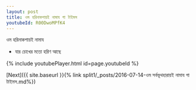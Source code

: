 ```yaml
---
layout: post
title: ওম হরিনাকশায়ই নামায গা টাইমস
youtubeId: R00DwoMPfK4
---
```

 
 
 ওম হরিনাকশায়ই নামায  
 
 -  যার চোখের মতো হরিণ আছে 
 
  
 
  
 
 
 
 
 
 


{% include youtubePlayer.html id=page.youtubeId %}
 
[Next]({{ site.baseurl }}{% link  split1/_posts/2016-07-14-ওম সর্বভূথহারায়ই নামায গা টাইমস.md%})
 
